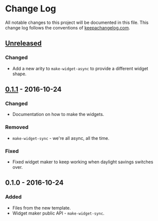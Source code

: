 # Change Log
All notable changes to this project will be documented in this file. This change log follows the conventions of [keepachangelog.com](http://keepachangelog.com/).

## [Unreleased]
### Changed
- Add a new arity to `make-widget-async` to provide a different widget shape.

## [0.1.1] - 2016-10-24
### Changed
- Documentation on how to make the widgets.

### Removed
- `make-widget-sync` - we're all async, all the time.

### Fixed
- Fixed widget maker to keep working when daylight savings switches over.

## 0.1.0 - 2016-10-24
### Added
- Files from the new template.
- Widget maker public API - `make-widget-sync`.

[Unreleased]: https://github.com/your-name/aho-corasick/compare/0.1.1...HEAD
[0.1.1]: https://github.com/your-name/aho-corasick/compare/0.1.0...0.1.1
